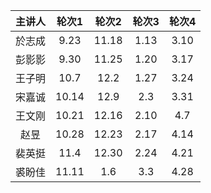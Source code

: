 |  主讲人  |    轮次1    |  轮次2  | 轮次3  | 轮次4  |        
|:-----:|:---------:|:-----:|:----:|:----:|
|  於志成  |   9.23    | 11.18 | 1.13 | 3.10 |
|  彭影影  |   9.30    | 11.25 | 1.20 | 3.17 |
|  王子明  |   10.7    | 12.2  | 1.27 | 3.24 |
|  宋嘉诚  |   10.14   | 12.9  | 2.3  | 3.31 |
|  王文刚  |   10.21   | 12.16 | 2.10 | 4.7  |
|  赵昱   |   10.28   | 12.23 | 2.17 | 4.14 |
|  裴英挺  |   11.4    | 12.30 | 2.24 | 4.21 |
|  裘盼佳  |   11.11   |  1.6  | 3.3  | 4.28 |